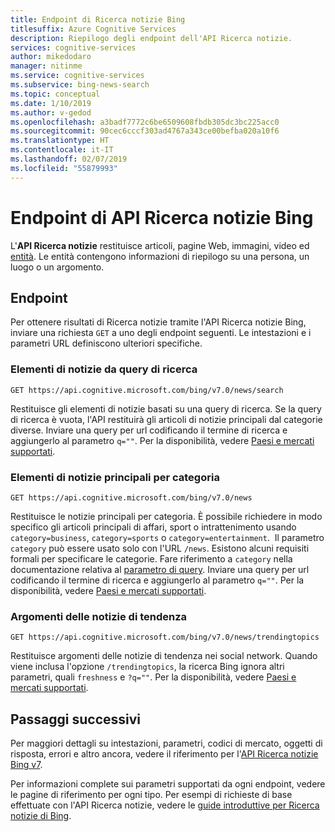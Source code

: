 ```yaml
---
title: Endpoint di Ricerca notizie Bing
titlesuffix: Azure Cognitive Services
description: Riepilogo degli endpoint dell'API Ricerca notizie.
services: cognitive-services
author: mikedodaro
manager: nitinme
ms.service: cognitive-services
ms.subservice: bing-news-search
ms.topic: conceptual
ms.date: 1/10/2019
ms.author: v-gedod
ms.openlocfilehash: a3badf7772c6be6509608fbdb305dc3bc225acc0
ms.sourcegitcommit: 90cec6cccf303ad4767a343ce00befba020a10f6
ms.translationtype: HT
ms.contentlocale: it-IT
ms.lasthandoff: 02/07/2019
ms.locfileid: "55879993"
---
```

# <a name="bing-news-search-api-endpoints"></a>Endpoint di API Ricerca notizie Bing

L'**API Ricerca notizie** restituisce articoli, pagine Web, immagini, video ed [entità](https://docs.microsoft.com/azure/cognitive-services/bing-entities-search/search-the-web). Le entità contengono informazioni di riepilogo su una persona, un luogo o un argomento.

## <a name="endpoints"></a>Endpoint

Per ottenere risultati di Ricerca notizie tramite l'API Ricerca notizie Bing, inviare una richiesta `GET` a uno degli endpoint seguenti. Le intestazioni e i parametri URL definiscono ulteriori specifiche.

### <a name="news-items-by-search-query"></a>Elementi di notizie da query di ricerca

```
GET https://api.cognitive.microsoft.com/bing/v7.0/news/search
```

Restituisce gli elementi di notizie basati su una query di ricerca. Se la query di ricerca è vuota, l'API restituirà gli articoli di notizie principali dal categorie diverse. Inviare una query per url codificando il termine di ricerca e aggiungerlo al parametro `q=""`. Per la disponibilità, vedere [Paesi e mercati supportati](language-support.md#supported-markets-for-news-search-endpoint).

### <a name="top-news-items-by-category"></a>Elementi di notizie principali per categoria

```
GET https://api.cognitive.microsoft.com/bing/v7.0/news  
```

Restituisce le notizie principali per categoria. È possibile richiedere in modo specifico gli articoli principali di affari, sport o intrattenimento usando `category=business`, `category=sports` o `category=entertainment`.  Il parametro `category` può essere usato solo con l'URL `/news`. Esistono alcuni requisiti formali per specificare le categorie. Fare riferimento a `category` nella documentazione relativa al [parametro di query](https://docs.microsoft.com/rest/api/cognitiveservices/bing-news-api-v7-reference#query-parameters). Inviare una query per url codificando il termine di ricerca e aggiungerlo al parametro `q=""`. Per la disponibilità, vedere [Paesi e mercati supportati](language-support.md#supported-markets-for-news-endpoint).

### <a name="trending-news-topics"></a>Argomenti delle notizie di tendenza 

```
GET https://api.cognitive.microsoft.com/bing/v7.0/news/trendingtopics
```

Restituisce argomenti delle notizie di tendenza nei social network. Quando viene inclusa l'opzione `/trendingtopics`, la ricerca Bing ignora altri parametri, quali `freshness` e `?q=""`. Per la disponibilità, vedere [Paesi e mercati supportati](language-support.md#supported-markets-for-news-trending-endpoint).

## <a name="next-steps"></a>Passaggi successivi

Per maggiori dettagli su intestazioni, parametri, codici di mercato, oggetti di risposta, errori e altro ancora, vedere il riferimento per l'[API Ricerca notizie Bing v7](https://docs.microsoft.com/rest/api/cognitiveservices/bing-news-api-v7-reference).

Per informazioni complete sui parametri supportati da ogni endpoint, vedere le pagine di riferimento per ogni tipo.
Per esempi di richieste di base effettuate con l'API Ricerca notizie, vedere le [guide introduttive per Ricerca notizie di Bing](https://docs.microsoft.com/azure/cognitive-services/bing-news-search).
